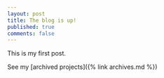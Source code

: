 ```yaml
---
layout: post
title: The blog is up!
published: true
comments: false
---
```


This is my first post.

See my [archived projects]({% link archives.md %})

